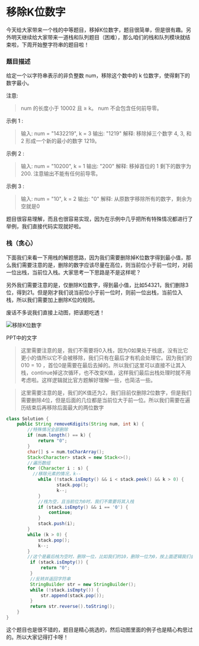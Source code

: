 # 移除K位数字

今天给大家带来一个栈的中等题目，移掉K位数字，题目很简单，但是很有趣。另外明天继续给大家带来一道栈和队列题目（困难），那么咱们的栈和队列模块就结束啦，下周开始整字符串的题目啦！

### 题目描述

给定一个以字符串表示的非负整数 num，移除这个数中的 k 位数字，使得剩下的数字最小。

注意:

> num 的长度小于 10002 且 ≥ k。
> num 不会包含任何前导零。

示例 1 :

> 输入: num = "1432219", k = 3
> 输出: "1219"
> 解释: 移除掉三个数字 4, 3, 和 2 形成一个新的最小的数字 1219。

示例 2 :

> 输入: num = "10200", k = 1
> 输出: "200"
> 解释: 移掉首位的 1 剩下的数字为 200. 注意输出不能有任何前导零。

示例 3 :

> 输入: num = "10", k = 2
> 输出: "0"
> 解释: 从原数字移除所有的数字，剩余为空就是0

题目很容易理解，而且也很容易实现，因为在示例中几乎把所有特殊情况都进行了举例，我们直接代码实现就好啦。

### 栈（贪心）

下面我们来看一下用栈的解题思路，因为我们需要删除掉K位数字得到最小值，那么我们需要注意的是，删除的数字应该尽量在高位，则当前位小于前一位时，对前一位出栈，当前位入栈。大家思考一下思路是不是这样呢？

另外我们需要注意的是，仅删除K位数字，得到最小值，比如54321，我们删除3位，得到21。但是刚才我们说当前位小于前一位时，则前一位出栈，当前位入栈，所以我们需要加上删除K位的规则。

废话不多说我们直接上动图，把该题吃透！

![移除K位数字](E:\Typora笔记\CSDN\leetcode通关笔记\博客动图\移除K位数字.gif)

PPT中的文字

> 这里需要注意的是，我们不需要将0入栈，因为0如果处于栈底，没有比它更小的值所以它不会被移除，我们只有在最后才有机会处理它。因为我们的010 = 10 ，首位0是需要在最后去掉的。所以我们这里可以直接不让其入栈，continue掉这次循环，也不改变K值，这样我们最后出栈处理时就不用考虑啦。这样逻辑就比官方题解好理解一些，也简洁一些。

> 这里需要注意的是，我们的K值还为2，我们目前仅删除2位数字，但是我们需要删除4位，但是后面的几位都是当前位大于前一位。所以我们需要在遍历结束后再移除后面最大的两位数字

```java
class Solution {
    public String removeKdigits(String num, int k) {
        //特殊情况全部删除
        if (num.length() == k) {
            return "0";
        }
        char[] s = num.toCharArray();
        Stack<Character> stack = new Stack<>();
        //遍历数组
        for (Character i : s) {
          //移除元素的情况，k--
            while (!stack.isEmpty() && i < stack.peek() && k > 0) {
                   stack.pop();
                   k--;
            }
            //栈为空，且当前位为0时，我们不需要将其入栈
            if (stack.isEmpty() && i == '0') {
                continue;
            }
            stack.push(i);
        }
        while (k > 0) {
            stack.pop();
            k--;
        }
        //这个是最后栈为空时，删除一位，比如我们的10，删除一位为0，按上面逻辑我们会返回""，所以我们让其返回"0"
         if (stack.isEmpty()) {
             return "0";
         }
         //反转并返回字符串
         StringBuilder str = new StringBuilder();
         while (!stack.isEmpty()) {
             str.append(stack.pop());
         }
         return str.reverse().toString();
    }
}
```

这个题目也是很不错的，题目是精心挑选的，然后动图里面的例子也是精心构思过的。所以大家记得打卡呀！

